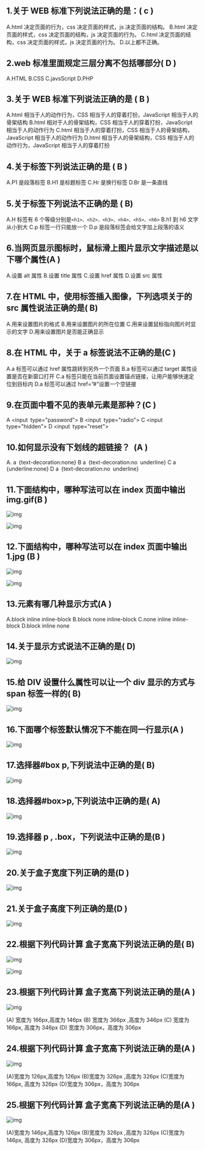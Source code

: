 ## 1.关于 WEB 标准下列说法正确的是：( c )  
A.html 决定页面的行为，css 决定页面的样式，js 决定页面的结构。
B.html 决定页面的样式，css 决定页面的结构，js 决定页面的行为。
C.html 决定页面的结构，css 决定页面的样式，js 决定页面的行为。
D.以上都不正确。

## 2.web 标准里面规定三层分离不包括哪部分( D )

A.HTML
B.CSS
C.javsScript
D.PHP

## 3.关于 WEB 标准下列说法正确的是 ( B )

A.html 相当于人的动作行为，CSS 相当于人的穿着打扮，JavaScript 相当于人的骨架结构
B.html 相对于人的骨架结构，CSS 相当于人的穿着打扮，JavaScript 相当于人的动作行为
C.html 相当于人的穿着打扮，CSS 相当于人的骨架结构，JavaScript 相当于人的动作行为
D.html 相当于人的骨架结构，CSS 相当于人的动作行为，JavaScript 相当于人的穿着打扮

## 4.关于标签下列说法正确的是 ( B )

A.P1 是段落标签
B.H1 是标题标签
C.Hr 是换行标签
D.Br 是一条直线

## 5.关于标签下列说法不正确的是 ( B)

A.H 标签有 6 个等级分别是`<h1>、<h2>、<h3>、<h4>、<h5>、<h6>`
B.h1 到 h6 文字从小到大
C.p 标签一行只能放一个
D.p 是段落标签会给文字加上段落的语义

## 6.当网页显示图标时，鼠标滑上图片显示文字描述是以下哪个属性(A )

A.设置 alt 属性
B.设置 title 属性
C.设置 href 属性
D.设置 src 属性

## 7.在 HTML 中，使用<img>标签插入图像，下列选项关于<img>的 src 属性说法正确的是( B)

A.用来设置图片的格式
B.用来设置图片的所在位置
C.用来设置鼠标指向图片时显示的文字
D.用来设置图片是否能正确显示

## 8.在 HTML 中，关于 a 标签说法不正确的是(C )

A.a 标签可以通过 href 属性跳转到另外一个页面
B.a 标签可以通过 target 属性设置是否在新窗口打开
C.a 标签只能在当前页面设置锚点链接，让用户能够快速定位到目标内
D.a 标签可以通过 href=”#”设置一个空链接

## 9.在页面中看不见的表单元素是那种？(C )

A <input type="password">
B <input type="radio">
C <input type="hidden">
D <input type="reset">

## 10.如何显示没有下划线的超链接？ (A )

A. a {text-decoration:none}
B a {text-decoration:no underline}
C a {underline:none}
D a {text-decoration:no underline}

## 11.下面结构中，哪种写法可以在 index 页面中输出 img.gif(B )

![img](file:///C:/Users/39372/AppData/Local/Temp/msohtmlclip1/01/clip_image002.jpg)

![img](file:///C:/Users/39372/AppData/Local/Temp/msohtmlclip1/01/clip_image004.jpg)

## 12.下面结构中，哪种写法可以在 index 页面中输出 1.jpg (B )

![img](file:///C:/Users/39372/AppData/Local/Temp/msohtmlclip1/01/clip_image006.jpg)

![img](file:///C:/Users/39372/AppData/Local/Temp/msohtmlclip1/01/clip_image008.jpg)

## 13.元素有哪几种显示方式(A )

A.block inline inline-block
B.block none inline-block
C.none inline inline-block
D.block inline none

## 14.关于显示方式说法不正确的是( D)

![img](file:///C:/Users/39372/AppData/Local/Temp/msohtmlclip1/01/clip_image010.jpg)

## 15.给 DIV 设置什么属性可以让一个 div 显示的方式与 span 标签一样的( B)

![img](file:///C:/Users/39372/AppData/Local/Temp/msohtmlclip1/01/clip_image012.jpg)

## 16.下面哪个标签默认情况下不能在同一行显示(A )

![img](file:///C:/Users/39372/AppData/Local/Temp/msohtmlclip1/01/clip_image014.jpg)

## 17.选择器#box p,下列说法中正确的是( B)

![img](file:///C:/Users/39372/AppData/Local/Temp/msohtmlclip1/01/clip_image016.jpg)

## 18.选择器#box>p,下列说法中正确的是( A)

![img](file:///C:/Users/39372/AppData/Local/Temp/msohtmlclip1/01/clip_image018.jpg)

## 19.选择器 p , .box，下列说法中正确的是(B )

![img](file:///C:/Users/39372/AppData/Local/Temp/msohtmlclip1/01/clip_image020.jpg)

## 20.关于盒子宽度下列正确的是(D )

![img](file:///C:/Users/39372/AppData/Local/Temp/msohtmlclip1/01/clip_image022.jpg)

## 21.关于盒子高度下列正确的是(D )

![img](file:///C:/Users/39372/AppData/Local/Temp/msohtmlclip1/01/clip_image024.jpg)

## 22.根据下列代码计算 盒子宽高下列说法正确的是( B)

![img](file:///C:/Users/39372/AppData/Local/Temp/msohtmlclip1/01/clip_image026.jpg)

![img](file:///C:/Users/39372/AppData/Local/Temp/msohtmlclip1/01/clip_image028.jpg)

## 23.根据下列代码计算 盒子宽高下列说法正确的是(A )

![img](file:///C:/Users/39372/AppData/Local/Temp/msohtmlclip1/01/clip_image029.png)

(A) 宽度为 166px,高度为 146px
(B) 宽度为 366px ,高度为 346px
(C) 宽度为 166px, 高度为 346px
(D) 宽度为 306px，高度为 306px

## 24.根据下列代码计算 盒子宽高下列说法正确的是(A )

![img](file:///C:/Users/39372/AppData/Local/Temp/msohtmlclip1/01/clip_image030.png)

(A)宽度为 126px,高度为 126px
(B)宽度为 326px ,高度为 326px
(C)宽度为 166px, 高度为 326px
(D)宽度为 306px，高度为 306px

## 25.根据下列代码计算 盒子宽高下列说法正确的是(A )

![img](file:///C:/Users/39372/AppData/Local/Temp/msohtmlclip1/01/clip_image031.png)

(A)宽度为 146px,高度为 126px
(B)宽度为 326px ,高度为 326px
(C)宽度为 146px, 高度为 326px
(D)宽度为 306px，高度为 306px
